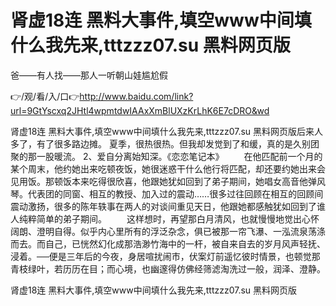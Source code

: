 # 肾虚18连 黑料大事件,填空www中间填什么我先来,tttzzz07.su 黑料网页版
爸——有人找——那人一听朝山娃尴尬假

👉/观/看/入/口👉http://www.baidu.com/link?url=9GtYscxq2JHtl4wpmtdwIAAxXmBlUXzKrLhK6E7cDRO&wd

肾虚18连 黑料大事件,填空www中间填什么我先来,tttzzz07.su 黑料网页版后来人多了，有了很多路边摊。
	夏季，很热很热。但我却发觉到了和缓，真的是久别团聚的那一股暖流。
	2、爱自分离始知深。《恋恋笔记本》
　　在他匹配前一个月的某个周末，他约她出来吃顿夜饭，她很迷惑干什么他行将匹配，却还要约她出来会见用饭。那顿饭本来吃得很欣喜，他跟她犹如回到了弟子期间，她唱女高音他弹风琴。代表团的同窗、相互的教授、加入过的震动……很多过往回顾在相互的回顾间震动激扬，很多的陈年轶事在两人的对谈间重见天日，他跟她都感触犹如回到了谁人纯粹简单的弟子期间。
　　这样想时，再望那白月清风，也就慢慢地觉出心怀阔朗、澄明自得。似乎内心里所有的浮泛杂念，俱已被那一帘飞瀑、一泓流泉荡涤而去。而自己，已恍然幻化成那浩渺竹海中的一杆，被自来自去的岁月风声轻抚、浸着。──便是三年后的今夜，身居喧扰闹市，伏案灯前遥忆彼时情景，也顿觉那青枝绿叶，若历历在目；而心境，也幽邃得仿佛经筛滤淘洗过一般，润泽、澄静。　　　　　　　　　　　　　　　　　

肾虚18连 黑料大事件,填空www中间填什么我先来,tttzzz07.su 黑料网页版
